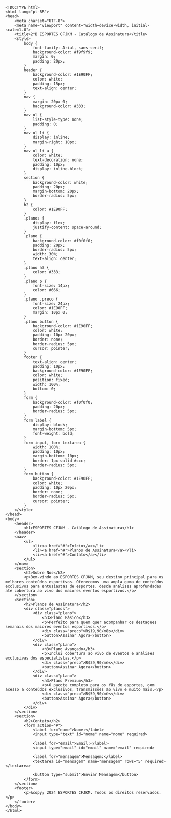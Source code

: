     <!DOCTYPE html>
    <html lang="pt-BR">
    <head>
        <meta charset="UTF-8">
        <meta name="viewport" content="width=device-width, initial-scale=1.0">
        <title>2°B ESPORTES CFJKM - Catálogo de Assinatura</title>
        <style>
            body {
                font-family: Arial, sans-serif;
                background-color: #f9f9f9;
                margin: 0;
                padding: 20px;
            }
            header {
                background-color: #1E90FF;
                color: white;
                padding: 15px;
                text-align: center;
            }
            nav {
                margin: 20px 0;
                background-color: #333;
            }
            nav ul {
                list-style-type: none;
                padding: 0;
            }
            nav ul li {
                display: inline;
                margin-right: 10px;
            }
            nav ul li a {
                color: white;
                text-decoration: none;
                padding: 10px;
                display: inline-block;
            }
            section {
                background-color: white;
                padding: 20px;
                margin-bottom: 20px;
                border-radius: 5px;
            }
            h2 {
                color: #1E90FF;
            }
            .planos {
                display: flex;
                justify-content: space-around;
            }
            .plano {
                background-color: #f0f0f0;
                padding: 20px;
                border-radius: 5px;
                width: 30%;
                text-align: center;
            }
            .plano h3 {
                color: #333;
            }
            .plano p {
                font-size: 14px;
                color: #666;
            }
            .plano .preco {
                font-size: 24px;
                color: #1E90FF;
                margin: 10px 0;
            }
            .plano button {
                background-color: #1E90FF;
                color: white;
                padding: 10px 20px;
                border: none;
                border-radius: 5px;
                cursor: pointer;
            }
            footer {
                text-align: center;
                padding: 10px;
                background-color: #1E90FF;
                color: white;
                position: fixed;
                width: 100%;
                bottom: 0;
            }
            form {
                background-color: #f0f0f0;
                padding: 20px;
                border-radius: 5px;
            }
            form label {
                display: block;
                margin-bottom: 5px;
                font-weight: bold;
            }
            form input, form textarea {
                width: 100%;
                padding: 10px;
                margin-bottom: 10px;
                border: 1px solid #ccc;
                border-radius: 5px;
            }
            form button {
                background-color: #1E90FF;
                color: white;
                padding: 10px 20px;
                border: none;
                border-radius: 5px;
                cursor: pointer;
            }
        </style>
    </head>
    <body>
        <header>
            <h1>ESPORTES CFJKM - Catálogo de Assinatura</h1>
        </header>
        <nav>
            <ul>
                <li><a href="#">Início</a></li>
                <li><a href="#">Planos de Assinatura</a></li>
                <li><a href="#">Contato</a></li>
            </ul>
        </nav>
        <section>
            <h2>Sobre Nós</h2>
            <p>Bem-vindo ao ESPORTES CFJKM, seu destino principal para os melhores conteúdos esportivos. Oferecemos uma ampla gama de conteúdos exclusivos para entusiastas de esportes, desde análises aprofundadas até cobertura ao vivo dos maiores eventos esportivos.</p>
        </section>
        <section>
            <h2>Planos de Assinatura</h2>
            <div class="planos">
                <div class="plano">
                    <h3>Plano Básico</h3>
                    <p>Perfeito para quem quer acompanhar os destaques semanais dos maiores eventos esportivos.</p>
                    <div class="preco">R$19,90/mês</div>
                    <button>Assinar Agora</button>
                </div>
                <div class="plano">
                    <h3>Plano Avançado</h3>
                    <p>Inclui cobertura ao vivo de eventos e análises exclusivas dos especialistas.</p>
                    <div class="preco">R$39,90/mês</div>
                    <button>Assinar Agora</button>
                </div>
                <div class="plano">
                    <h3>Plano Premium</h3>
                    <p>O pacote completo para os fãs de esportes, com acesso a conteúdos exclusivos, transmissões ao vivo e muito mais.</p>
                    <div class="preco">R$59,90/mês</div>
                    <button>Assinar Agora</button>
                </div>
            </div>
        </section>
        <section>
            <h2>Contato</h2>
            <form action="#">
                <label for="nome">Nome:</label>
                <input type="text" id="nome" name="nome" required>
                
                <label for="email">Email:</label>
                <input type="email" id="email" name="email" required>
                
                <label for="mensagem">Mensagem:</label>
                <textarea id="mensagem" name="mensagem" rows="5" required></textarea>
                
                <button type="submit">Enviar Mensagem</button>
            </form>
        </section>
        <footer>
            <p>&copy; 2024 ESPORTES CFJKM. Todos os direitos reservados.</p>
        </footer>
    </body>
    </html>
